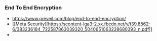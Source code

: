 
### End To End Encryption

- https://www.preveil.com/blog/end-to-end-encryption/
- [[Meta Security][https://scontent-lga3-2.xx.fbcdn.net/v/t39.8562-6/383236184_722587863039320_5040651063228680393_n.pdf]]
- 
